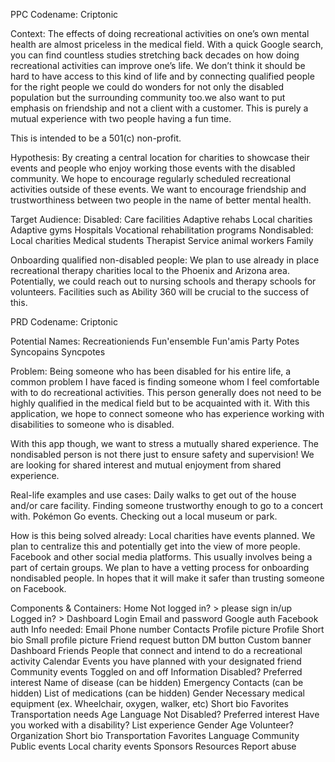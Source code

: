 PPC Codename: Criptonic

Context:
The effects of doing recreational activities on one’s own mental health are almost priceless in the medical field. With a quick Google search, you can find countless studies stretching back decades on how doing recreational activities can improve one’s life. We don’t think it should be hard to have access to this kind of life and by connecting qualified people for the right people we could do wonders for not only the disabled population but the surrounding community too.we also want to put emphasis on friendship and not a client with a customer. This is purely a mutual experience with two people having a fun time.

This is intended to be a 501(c) non-profit.

Hypothesis:
By creating a central location for charities to showcase their events and people who enjoy working those events with the disabled community. We hope to encourage regularly scheduled recreational activities outside of these events. We want to encourage friendship and trustworthiness between two people in the name of better mental health.

Target Audience:
Disabled:
Care facilities
Adaptive rehabs
Local charities
Adaptive gyms
Hospitals
Vocational rehabilitation programs
Nondisabled:
Local charities
Medical students
Therapist
Service animal workers
Family

Onboarding qualified non-disabled people:
We plan to use already in place recreational therapy charities local to the Phoenix and Arizona area. Potentially, we could reach out to nursing schools and therapy schools for volunteers. Facilities such as Ability 360 will be crucial to the success of this.


PRD Codename: Criptonic


Potential Names:
Recreationiends
Fun'ensemble
Fun'amis
Party Potes
Syncopains
Syncpotes

Problem:
Being someone who has been disabled for his entire life, a common problem I have faced is finding someone whom I feel comfortable with to do recreational activities. This person generally does not need to be highly qualified in the medical field but to be acquainted with it. With this application, we hope to connect someone who has experience working with disabilities to someone who is disabled.

With this app though, we want to stress a mutually shared experience. The nondisabled person is not there just to ensure safety and supervision! We are looking for shared interest and mutual enjoyment from shared experience.

Real-life examples and use cases:
Daily walks to get out of the house and/or care facility.
Finding someone trustworthy enough to go to a concert with.
Pokémon Go events.
Checking out a local museum or park.

How is this being solved already:
Local charities have events planned.
We plan to centralize this and potentially get into the view of more people.
Facebook and other social media platforms.
This usually involves being a part of certain groups. We plan to have a vetting process for onboarding nondisabled people. In hopes that it will make it safer than trusting someone on Facebook.

Components & Containers:
Home
Not logged in? > please sign in/up
Logged in? > Dashboard
Login
Email and password
Google auth
Facebook auth
Info needed:
Email
Phone number
Contacts
Profile picture
Profile
Short bio
Small profile picture
Friend request button
DM button
Custom banner
Dashboard
Friends 
People that connect and intend to do a recreational activity
Calendar
Events you have planned with your designated friend
Community events 
Toggled on and off
Information
Disabled?
Preferred interest
Name of disease (can be hidden)
Emergency Contacts (can be hidden)
List of medications (can be hidden)
Gender
Necessary medical equipment (ex. Wheelchair, oxygen, walker, etc)
Short bio
Favorites
Transportation needs
Age
Language
Not Disabled?
Preferred interest
Have you worked with a disability?
List experience
Gender
Age
Volunteer?
Organization
Short bio
Transportation
Favorites
Language
Community
Public events
Local charity events
Sponsors
Resources
Report abuse

